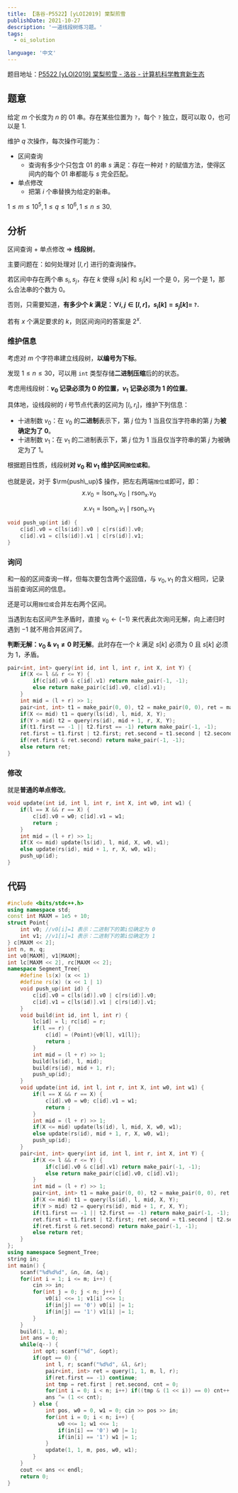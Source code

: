 ```yaml
---
title: 【洛谷-P5522】[yLOI2019] 棠梨煎雪
publishDate: 2021-10-27
description: '一道线段树练习题。'
tags:
  - oi_solution

language: '中文'
---
```


题目地址：[P5522 [yLOI2019] 棠梨煎雪 - 洛谷 - 计算机科学教育新生态](https://www.luogu.com.cn/problem/P5522)

## 题意

给定 $m$ 个长度为 $n$ 的 $01$ 串。存在某些位置为 `?`，每个 `?` 独立，既可以取 $0$，也可以是 $1$.

维护 $q$ 次操作，每次操作可能为：

- 区间查询
  - 查询有多少个只包含 $01$ 的串 $s$ 满足：存在一种对 `?` 的赋值方法，使得区间内的每个 $01$ 串都能与 $s$ 完全匹配。
- 单点修改
  - 把第 $i$ 个串替换为给定的新串。

$1\leq m\leq 10^5, 1\leq q\leq 10^6, 1\leq n\leq 30$.

## 分析

区间查询 $+$ 单点修改 $\Longrightarrow$ **线段树**。

主要问题在：如何处理对 $[l, r]$ 进行的查询操作。

若区间中存在两个串 $s_i, s_j$，存在 $k$ 使得 $s_i[k]$ 和 $s_j[k]$ 一个是 $0$，另一个是 $1$，那么合法串的个数为 $0$。

否则，只需要知道，**有多少个 $k$ 满足：$\forall i, j\in [l, r]$，$s_i[k]=s_j[k]=$ `?`.**

若有 $x$ 个满足要求的 $k$，则区间询问的答案是 $2^{x}$.

### 维护信息

考虑对 $m$ 个字符串建立线段树，**以编号为下标**。

发现 $1\leq n\leq 30$，可以用 `int` 类型存储**二进制压缩**后的的状态。

考虑用线段树：**$v_0$ 记录必须为 $0$ 的位置，$v_1$ 记录必须为 $1$ 的位置**。

具体地，设线段树的 $i$ 号节点代表的区间为 $[l_i, r_i]$，维护下列信息：

- 十进制数 $v_0$：在 $v_0$ 的**二进制**表示下，第 $j$ 位为 $1$ 当且仅当字符串的第 $j$ 为**被确定为了 $0$**。
- 十进制数 $v_1$：在 $v_1$ 的二进制表示下，第 $j$ 位为 $1$ 当且仅当字符串的第 $j$ 为被确定为了 $1$。

根据题目性质，线段树**对 $v_0$ 和 $v_1$ 维护区间`按位或`和**。

也就是说，对于 $\rm{push\_up}$ 操作，把左右两端`按位或`即可，即：
$$
x.v_0=\operatorname{lson_x}.v_0\mid \operatorname{rson_x}.v_0
$$

$$
x.v_1=\operatorname{lson_x}.v_1\mid \operatorname{rson_x}.v_1
$$

```cpp
void push_up(int id) {
    c[id].v0 = c[ls(id)].v0 | c[rs(id)].v0;
    c[id].v1 = c[ls(id)].v1 | c[rs(id)].v1;
}
```

### 询问

和一般的区间查询一样，但每次要包含两个返回值，与 $v_0, v_1$ 的含义相同，记录当前查询区间的信息。

还是可以用`按位或`合并左右两个区间。

当遇到左右区间产生矛盾时，直接 $v_0\leftarrow (-1)$ 来代表此次询问无解，向上递归时遇到 $-1$ 就不用合并区间了。

**判断无解：$v_0\; \& \; v_1\neq 0$ 时无解**。此时存在一个 $k$ 满足 $s[k]$ 必须为 $0$ 且 $s[k]$ 必须为 $1$，矛盾。 

```cpp
pair<int, int> query(int id, int l, int r, int X, int Y) {
    if(X <= l && r <= Y) {
        if(c[id].v0 & c[id].v1) return make_pair(-1, -1);
        else return make_pair(c[id].v0, c[id].v1);
    }
    int mid = (l + r) >> 1;
    pair<int, int> t1 = make_pair(0, 0), t2 = make_pair(0, 0), ret = make_pair(0, 0);
    if(X <= mid) t1 = query(ls(id), l, mid, X, Y);
    if(Y > mid) t2 = query(rs(id), mid + 1, r, X, Y);
    if(t1.first == -1 || t2.first == -1) return make_pair(-1, -1);
    ret.first = t1.first | t2.first; ret.second = t1.second | t2.second;
    if(ret.first & ret.second) return make_pair(-1, -1);
    else return ret;
}
```

### 修改

就是**普通的单点修改**。

```cpp
void update(int id, int l, int r, int X, int w0, int w1) {
    if(l == X && r == X) {
        c[id].v0 = w0; c[id].v1 = w1;
        return ;
    }
    int mid = (l + r) >> 1;
    if(X <= mid) update(ls(id), l, mid, X, w0, w1);
    else update(rs(id), mid + 1, r, X, w0, w1);
    push_up(id);
}
```

## 代码

```cpp
#include <bits/stdc++.h>
using namespace std;
const int MAXM = 1e5 + 10;
struct Point{
    int v0; //v0[i]=1 表示：二进制下的第i位确定为 0
    int v1; //v1[i]=1 表示：二进制下的第i位确定为 1
} c[MAXM << 2];
int n, m, q;
int v0[MAXM], v1[MAXM];
int lc[MAXM << 2], rc[MAXM << 2];
namespace Segment_Tree{
    #define ls(x) (x << 1)
    #define rs(x) (x << 1 | 1)
    void push_up(int id) {
        c[id].v0 = c[ls(id)].v0 | c[rs(id)].v0;
        c[id].v1 = c[ls(id)].v1 | c[rs(id)].v1;
    }
    void build(int id, int l, int r) {
        lc[id] = l; rc[id] = r;
        if(l == r) {
            c[id] = (Point){v0[l], v1[l]};
            return ;
        }
        int mid = (l + r) >> 1;
        build(ls(id), l, mid);
        build(rs(id), mid + 1, r);
        push_up(id);
    }
    void update(int id, int l, int r, int X, int w0, int w1) {
        if(l == X && r == X) {
            c[id].v0 = w0; c[id].v1 = w1;
            return ;
        }
        int mid = (l + r) >> 1;
        if(X <= mid) update(ls(id), l, mid, X, w0, w1);
        else update(rs(id), mid + 1, r, X, w0, w1);
        push_up(id);
    }
    pair<int, int> query(int id, int l, int r, int X, int Y) {
        if(X <= l && r <= Y) {
            if(c[id].v0 & c[id].v1) return make_pair(-1, -1);
            else return make_pair(c[id].v0, c[id].v1);
        }
        int mid = (l + r) >> 1;
        pair<int, int> t1 = make_pair(0, 0), t2 = make_pair(0, 0), ret = make_pair(0, 0);
        if(X <= mid) t1 = query(ls(id), l, mid, X, Y);
        if(Y > mid) t2 = query(rs(id), mid + 1, r, X, Y);
        if(t1.first == -1 || t2.first == -1) return make_pair(-1, -1);
        ret.first = t1.first | t2.first; ret.second = t1.second | t2.second;
        if(ret.first & ret.second) return make_pair(-1, -1);
        else return ret;
    }
};
using namespace Segment_Tree;
string in;
int main() {
    scanf("%d%d%d", &n, &m, &q);
    for(int i = 1; i <= m; i++) {
        cin >> in;
        for(int j = 0; j < n; j++) {
            v0[i] <<= 1; v1[i] <<= 1;
            if(in[j] == '0') v0[i] |= 1;
            if(in[j] == '1') v1[i] |= 1;
        }
    }
    build(1, 1, m);
    int ans = 0;
    while(q--) {
        int opt; scanf("%d", &opt);
        if(opt == 0) {
            int l, r; scanf("%d%d", &l, &r);
            pair<int, int> ret = query(1, 1, m, l, r); 
            if(ret.first == -1) continue;
            int tmp = ret.first | ret.second, cnt = 0;
            for(int i = 0; i < n; i++) if((tmp & (1 << i)) == 0) cnt++;
            ans ^= (1 << cnt); 
        } else {
            int pos, w0 = 0, w1 = 0; cin >> pos >> in;
            for(int i = 0; i < n; i++) {
                w0 <<= 1; w1 <<= 1;
                if(in[i] == '0') w0 |= 1;
                if(in[i] == '1') w1 |= 1;
            }
            update(1, 1, m, pos, w0, w1);
        }
    }
    cout << ans << endl;
    return 0;
}
```

